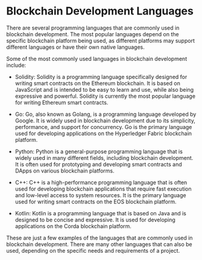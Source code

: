 # Blockchain Development Languages

There are several programming languages that are commonly used in blockchain development. The most popular languages depend on the specific blockchain platform being used, as different platforms may support different languages or have their own native languages.

Some of the most commonly used languages in blockchain development include:

- Solidity: Solidity is a programming language specifically designed for writing smart contracts on the Ethereum blockchain. It is based on JavaScript and is intended to   be easy to learn and use, while also being expressive and powerful. Solidity is currently the most popular language for writing Ethereum smart contracts.

- Go: Go, also known as Golang, is a programming language developed by Google. It is widely used in blockchain development due to its simplicity, performance, and         support for concurrency. Go is the primary language used for developing applications on the Hyperledger Fabric blockchain platform.

- Python: Python is a general-purpose programming language that is widely used in many different fields, including blockchain development. It is often used for             prototyping and developing smart contracts and DApps on various blockchain platforms.

- C++: C++ is a high-performance programming language that is often used for developing blockchain applications that require fast execution and low-level access to         system resources. It is the primary language used for writing smart contracts on the EOS blockchain platform.

- Kotlin: Kotlin is a programming language that is based on Java and is designed to be concise and expressive. It is used for developing applications on the Corda         blockchain platform.

These are just a few examples of the languages that are commonly used in blockchain development. There are many other languages that can also be used, depending on the specific needs and requirements of a project.
